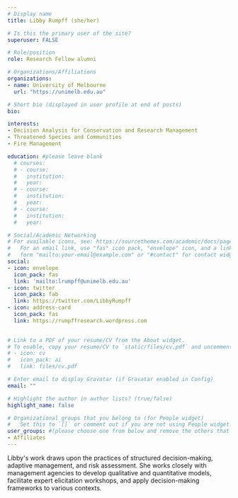 ```yaml
---
# Display name
title: Libby Rumpff (she/her)

# Is this the primary user of the site?
superuser: FALSE

# Role/position
role: Research Fellow alumni

# Organizations/Affiliations
organizations:
- name: University of Melbourne
  url: "https://unimelb.edu.au"

# Short bio (displayed in user profile at end of posts)
bio: 

interests:
- Decision Analysis for Conservation and Research Management
- Threatened Species and Communities
- Fire Management

education: #please leave blank
  # courses:
  # - course:
  #   institution:
  #   year:
  # - course:
  #   institution:
  #   year:
  # - course:
  #   institution:
  #   year:

# Social/Academic Networking
# For available icons, see: https://sourcethemes.com/academic/docs/page-builder/#icons
#   For an email link, use "fas" icon pack, "envelope" icon, and a link in the
#   form "mailto:your-email@example.com" or "#contact" for contact widget.
social:
- icon: envelope
  icon_pack: fas
  link: 'mailto:lrumpff@unimelb.edu.au'
- icon: twitter
  icon_pack: fab
  link: https://twitter.com/LibbyRumpff
- icon: address-card
  icon_pack: fas
  link: https://rumpffresearch.wordpress.com

  
# Link to a PDF of your resume/CV from the About widget.
# To enable, copy your resume/CV to `static/files/cv.pdf` and uncomment the lines below.
# - icon: cv
#   icon_pack: ai
#   link: files/cv.pdf

# Enter email to display Gravatar (if Gravatar enabled in Config)
email: ""

# Highlight the author in author lists? (true/false)
highlight_name: false

# Organizational groups that you belong to (for People widget)
#   Set this to `[]` or comment out if you are not using People widget.
user_groups: #(please choose one from below and remove the others that aren't needed)
- Affiliates
---
```



Libby's work draws upon the practices of structured decision-making, adaptive management, and risk assessment. She works closely with management agencies to develop qualitative and quantitative models, facilitate expert elicitation workshops, and apply decision-making frameworks to various contexts. 